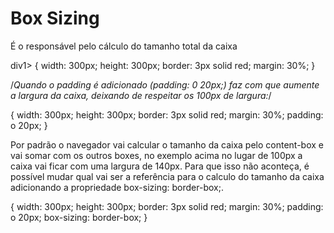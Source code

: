 # Box Sizing 
É o responsável pelo cálculo do tamanho total da caixa

div1> {
    width: 300px; 
    height: 300px;
    border: 3px solid red;
    margin: 30%;
 }

 /*Quando o padding é adicionado (padding: 0 20px;) faz com que aumente a 
 largura da caixa, deixando de respeitar os 100px de largura:*/

 <div2> {
    width: 300px; 
    height: 300px;
    border: 3px solid red;
    margin: 30%;
    padding: o 20px;
 }

 Por padrão o navegador vai calcular o tamanho da caixa pelo content-box e vai somar com os outros boxes, no exemplo acima no lugar de 100px a caixa vai ficar com uma largura de 140px. Para que isso não aconteça, é possível mudar qual vai ser a referência para o calculo do tamanho da caixa adicionando a propriedade box-sizing: border-box;.

<div3> {
    width: 300px; 
    height: 300px;
    border: 3px solid red;
    margin: 30%;
    padding: o 20px;
    box-sizing: border-box;
 }
   



